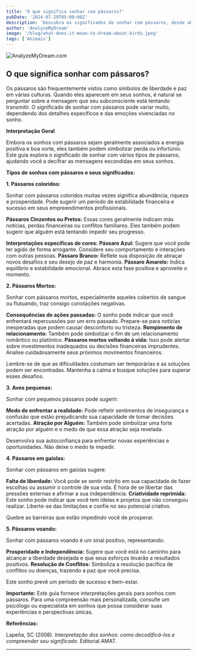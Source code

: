 ```yaml
---
title: 'O que significa sonhar com pássaros?'
pubDate: '2024-07-29T05:00:00Z'
description: 'Descubra os significados de sonhar com pássaros, desde abundância e liberdade até avisos sobre perdas e conflitos.'
author: 'AnalyzeMyDream'
image: '/blog/what-does-it-mean-to-dream-about-birds.jpeg'
tags: ['Animais']
---
```


![AnalyzeMyDream.com](/blog/what-does-it-mean-to-dream-about-birds.jpeg)

## O que significa sonhar com pássaros?

Os pássaros são frequentemente vistos como símbolos de liberdade e paz em várias culturas. Quando eles aparecem em seus sonhos, é natural se perguntar sobre a mensagem que seu subconsciente está tentando transmitir. O significado de sonhar com pássaros pode variar muito, dependendo dos detalhes específicos e das emoções vivenciadas no sonho.

**Interpretação Geral**

Embora os sonhos com pássaros sejam geralmente associados a energia positiva e boa sorte, eles também podem simbolizar perda ou infortúnio. Este guia explora o significado de sonhar com vários tipos de pássaros, ajudando você a decifrar as mensagens escondidas em seus sonhos. 

**Tipos de sonhos com pássaros e seus significados:**

**1. Pássaros coloridos:**

Sonhar com pássaros coloridos muitas vezes significa abundância, riqueza e prosperidade. Pode sugerir um período de estabilidade financeira e sucesso em seus empreendimentos profissionais. 

**Pássaros Cinzentos ou Pretos:** Essas cores geralmente indicam más notícias, perdas financeiras ou conflitos familiares. Eles também podem sugerir que alguém está tentando impedir seu progresso. 

**Interpretações específicas de cores:**
    **Pássaro Azul:** Sugere que você pode ter agido de forma arrogante. Considere seu comportamento e interações com outras pessoas.
    **Pássaro Branco:** Reflete sua disposição de abraçar novos desafios e seu desejo de paz e harmonia. 
    **Pássaro Amarelo:** Indica equilíbrio e estabilidade emocional. Abrace esta fase positiva e aproveite o momento.

**2. Pássaros Mortos:**

Sonhar com pássaros mortos, especialmente aqueles cobertos de sangue ou flutuando, traz consigo conotações negativas. 

**Consequências de ações passadas:** O sonho pode indicar que você enfrentará repercussões por um erro passado. Prepare-se para notícias inesperadas que podem causar desconforto ou tristeza.
**Rompimento de relacionamento:** Também pode simbolizar o fim de um relacionamento romântico ou platônico.
**Pássaros mortos voltando à vida:** Isso pode alertar sobre investimentos inadequados ou decisões financeiras imprudentes. Analise cuidadosamente seus próximos movimentos financeiros. 

Lembre-se de que as dificuldades costumam ser temporárias e as soluções podem ser encontradas. Mantenha a calma e busque soluções para superar esses desafios.

**3. Aves pequenas:**

Sonhar com pequenos pássaros pode sugerir:

**Medo de enfrentar a realidade:** Pode refletir sentimentos de insegurança e confusão que estão prejudicando sua capacidade de tomar decisões acertadas.
**Atração por Alguém:** Também pode simbolizar uma forte atração por alguém e o medo de que essa atração seja revelada. 

Desenvolva sua autoconfiança para enfrentar novas experiências e oportunidades. Não deixe o medo te impedir.

**4. Pássaros em gaiolas:**

Sonhar com pássaros em gaiolas sugere:

**Falta de liberdade:** Você pode se sentir restrito em sua capacidade de fazer escolhas ou assumir o controle de sua vida.  É hora de se libertar das pressões externas e afirmar a sua independência.
**Criatividade reprimida:** Este sonho pode indicar que você tem ideias e projetos que não conseguiu realizar.  Liberte-se das limitações e confie no seu potencial criativo.

Quebre as barreiras que estão impedindo você de prosperar.

**5. Pássaros voando:**

Sonhar com pássaros voando é um sinal positivo, representando:

**Prosperidade e Independência:** Sugere que você está no caminho para alcançar a liberdade desejada e que seus esforços levarão a resultados positivos.
**Resolução de Conflitos:** Simboliza a resolução pacífica de conflitos ou doenças, trazendo a paz que você precisa. 

Este sonho prevê um período de sucesso e bem-estar.

**Importante:** Este guia fornece interpretações gerais para sonhos com pássaros. Para uma compreensão mais personalizada, consulte um psicólogo ou especialista em sonhos que possa considerar suas experiências e perspectivas únicas.

**Referências:**

Lapeña, SC (2008). *Interpretação dos sonhos: como decodificá-los e compreender seu significado*. Editorial AMAT.

---